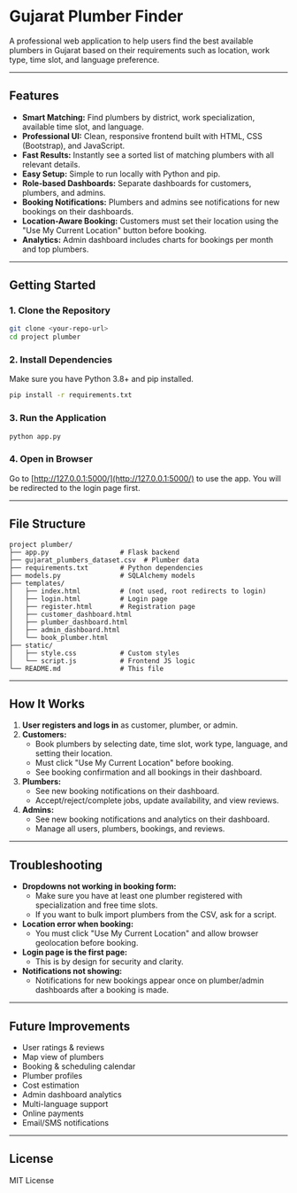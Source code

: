 # Gujarat Plumber Finder

A professional web application to help users find the best available plumbers in Gujarat based on their requirements such as location, work type, time slot, and language preference.

---

## Features
- **Smart Matching:** Find plumbers by district, work specialization, available time slot, and language.
- **Professional UI:** Clean, responsive frontend built with HTML, CSS (Bootstrap), and JavaScript.
- **Fast Results:** Instantly see a sorted list of matching plumbers with all relevant details.
- **Easy Setup:** Simple to run locally with Python and pip.
- **Role-based Dashboards:** Separate dashboards for customers, plumbers, and admins.
- **Booking Notifications:** Plumbers and admins see notifications for new bookings on their dashboards.
- **Location-Aware Booking:** Customers must set their location using the "Use My Current Location" button before booking.
- **Analytics:** Admin dashboard includes charts for bookings per month and top plumbers.

---

## Getting Started

### 1. Clone the Repository
```bash
git clone <your-repo-url>
cd project plumber
```

### 2. Install Dependencies
Make sure you have Python 3.8+ and pip installed.
```bash
pip install -r requirements.txt
```

### 3. Run the Application
```bash
python app.py
```

### 4. Open in Browser
Go to [http://127.0.0.1:5000/](http://127.0.0.1:5000/) to use the app. You will be redirected to the login page first.

---

## File Structure
```
project plumber/
├── app.py                  # Flask backend
├── gujarat_plumbers_dataset.csv  # Plumber data
├── requirements.txt        # Python dependencies
├── models.py               # SQLAlchemy models
├── templates/
│   ├── index.html          # (not used, root redirects to login)
│   ├── login.html          # Login page
│   ├── register.html       # Registration page
│   ├── customer_dashboard.html
│   ├── plumber_dashboard.html
│   ├── admin_dashboard.html
│   └── book_plumber.html
├── static/
│   ├── style.css           # Custom styles
│   └── script.js           # Frontend JS logic
└── README.md               # This file
```

---

## How It Works
1. **User registers and logs in** as customer, plumber, or admin.
2. **Customers:**
   - Book plumbers by selecting date, time slot, work type, language, and setting their location.
   - Must click "Use My Current Location" before booking.
   - See booking confirmation and all bookings in their dashboard.
3. **Plumbers:**
   - See new booking notifications on their dashboard.
   - Accept/reject/complete jobs, update availability, and view reviews.
4. **Admins:**
   - See new booking notifications and analytics on their dashboard.
   - Manage all users, plumbers, bookings, and reviews.

---

## Troubleshooting
- **Dropdowns not working in booking form:**
  - Make sure you have at least one plumber registered with specialization and free time slots.
  - If you want to bulk import plumbers from the CSV, ask for a script.
- **Location error when booking:**
  - You must click "Use My Current Location" and allow browser geolocation before booking.
- **Login page is the first page:**
  - This is by design for security and clarity.
- **Notifications not showing:**
  - Notifications for new bookings appear once on plumber/admin dashboards after a booking is made.

---

## Future Improvements
- User ratings & reviews
- Map view of plumbers
- Booking & scheduling calendar
- Plumber profiles
- Cost estimation
- Admin dashboard analytics
- Multi-language support
- Online payments
- Email/SMS notifications

---

## License
MIT License 